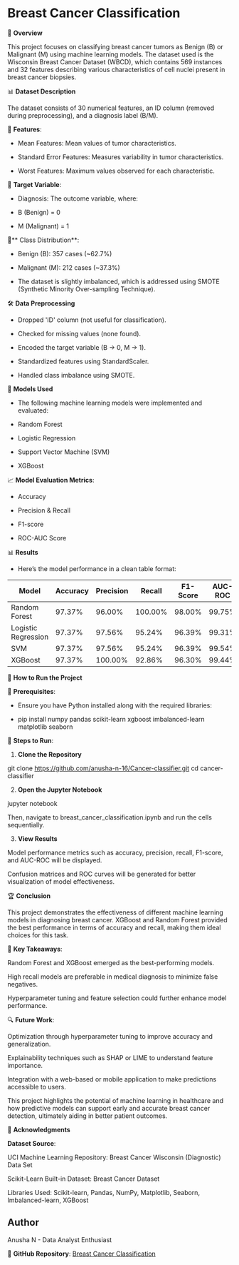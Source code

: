 
# Breast Cancer Classification

📌 **Overview**

This project focuses on classifying breast cancer tumors as Benign (B) or Malignant (M) using machine learning models. The dataset used is the Wisconsin Breast Cancer Dataset (WBCD), which contains 569 instances and 32 features describing various characteristics of cell nuclei present in breast cancer biopsies.

📊 **Dataset Description**

The dataset consists of 30 numerical features, an ID column (removed during preprocessing), and a diagnosis label (B/M).

🔹 **Features**:

- Mean Features: Mean values of tumor characteristics.

- Standard Error Features: Measures variability in tumor characteristics.

- Worst Features: Maximum values observed for each characteristic.

🔹 **Target Variable**:

- Diagnosis: The outcome variable, where:

- B (Benign) = 0

- M (Malignant) = 1

🔹** Class Distribution**:

- Benign (B): 357 cases (~62.7%)

- Malignant (M): 212 cases (~37.3%)

- The dataset is slightly imbalanced, which is addressed using SMOTE (Synthetic Minority Over-sampling Technique).

🛠 **Data Preprocessing**

- Dropped 'ID' column (not useful for classification).

- Checked for missing values (none found).

- Encoded the target variable (B → 0, M → 1).

- Standardized features using StandardScaler.

- Handled class imbalance using SMOTE.

🤖 **Models Used**

- The following machine learning models were implemented and evaluated:

- Random Forest

- Logistic Regression

- Support Vector Machine (SVM)

- XGBoost

📈 **Model Evaluation Metrics**:

- Accuracy

- Precision & Recall

- F1-score

- ROC-AUC Score

📊 **Results**

- Here’s the model performance in a clean table format:  

| Model               | Accuracy | Precision | Recall  | F1-Score | AUC-ROC |
|---------------------|----------|-----------|-------- |----------|---------|
| Random Forest       | 97.37%   | 96.00%    | 100.00% | 98.00%   | 99.75%  |
| Logistic Regression | 97.37%   | 97.56%    | 95.24%  | 96.39%   | 99.31%  |
| SVM                 | 97.37%   | 97.56%    | 95.24%  | 96.39%   | 99.54%  |
| XGBoost             | 97.37%   | 100.00%   | 92.86%  | 96.30%   | 99.44%  |

🚀 **How to Run the Project**

🔧 **Prerequisites**:

- Ensure you have Python installed along with the required libraries:

- pip install numpy pandas scikit-learn xgboost imbalanced-learn matplotlib seaborn

🔹 **Steps to Run**:

1. **Clone the Repository**

git clone https://github.com/anusha-n-16/Cancer-classifier.git
cd cancer-classifier

2. **Open the Jupyter Notebook**

jupyter notebook

Then, navigate to breast_cancer_classification.ipynb and run the cells sequentially.

3. **View Results**

Model performance metrics such as accuracy, precision, recall, F1-score, and AUC-ROC will be displayed.

Confusion matrices and ROC curves will be generated for better visualization of model effectiveness.

🏆 **Conclusion**

This project demonstrates the effectiveness of different machine learning models in diagnosing breast cancer. XGBoost and Random Forest provided the best performance in terms of accuracy and recall, making them ideal choices for this task.

🔹 **Key Takeaways**:

Random Forest and XGBoost emerged as the best-performing models.

High recall models are preferable in medical diagnosis to minimize false negatives.

Hyperparameter tuning and feature selection could further enhance model performance.

🔍 **Future Work**:

Optimization through hyperparameter tuning to improve accuracy and generalization.

Explainability techniques such as SHAP or LIME to understand feature importance.

Integration with a web-based or mobile application to make predictions accessible to users.

This project highlights the potential of machine learning in healthcare and how predictive models can support early and accurate breast cancer detection, ultimately aiding in better patient outcomes.

📢 **Acknowledgments**

**Dataset Source**:

UCI Machine Learning Repository: Breast Cancer Wisconsin (Diagnostic) Data Set

Scikit-Learn Built-in Dataset: Breast Cancer Dataset

Libraries Used: Scikit-learn, Pandas, NumPy, Matplotlib, Seaborn, Imbalanced-learn, XGBoost 

## Author
Anusha N - Data Analyst Enthusiast

📌 **GitHub Repository**: [Breast Cancer Classification](https://github.com/anusha-n-16/Cancer-classifier.git)


